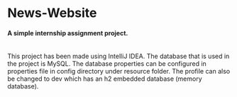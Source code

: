 # News-Website
<h4>A simple internship assignment project.</h4><br>
This project has been made using IntelliJ IDEA. The database that is used in the project is MySQL. The database properties can be configured in properties file in config directory under resource folder. The profile can also be changed to dev which has an h2 embedded database (memory database).

